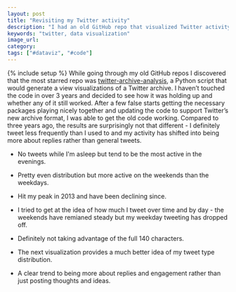 ```yaml
---
layout: post
title: "Revisiting my Twitter activity"
description: "I had an old GitHub repo that visualized Twitter activity so I thought it would be fun to dig it up and run it again to see how it compared."
keywords: "twitter, data visualization"
image_url:
category:
tags: ["#dataviz", "#code"]
---
```

{% include setup %}
While going through my old GitHub repos I discovered that the most starred repo was [twitter-archive-analysis](https://github.com/dangoldin/twitter-archive-analysis), a Python script that would generate a view visualizations of a Twitter archive. I haven’t touched the code in over 3 years and decided to see how it was holding up and whether any of it still worked. After a few false starts getting the necessary packages playing nicely together and updating the code to support Twitter’s new archive format, I was able to get the old code working. Compared to three years ago, the results are surprisingly not that different - I definitely tweet less frequently than I used to and my activity has shifted into being more about replies rather than general tweets.

<ul class="thumbnails">
  <li class="span8">
    <div class="thumbnail">
      <amp-img src="{{ IMG_PATH }}by-hour-2016.png" alt="Tweets sent by hour" width="800" height="600" layout="responsive"></amp-img>
      <p>No tweets while I'm asleep but tend to be the most active in the evenings.</p>
    </div>
  </li>

  <li class="span8">
    <div class="thumbnail">
      <amp-img src="{{ IMG_PATH }}by-dow-2016.png" alt="Tweets sent by day of week" width="800" height="600" layout="responsive"></amp-img>
      <p>Pretty even distribution but more active on the weekends than the weekdays.</p>
    </div>
  </li>

  <li class="span8">
    <div class="thumbnail">
      <amp-img src="{{ IMG_PATH }}by-month-2016.png" alt="Tweets sent by month" width="800" height="600" layout="responsive"></amp-img>
      <p>Hit my peak in 2013 and have been declining since.</p>
    </div>
  </li>

  <li class="span8">
    <div class="thumbnail">
      <amp-img src="{{ IMG_PATH }}by-month-dow-2016.png" alt="Tweets sent by month and day of week" width="800" height="600" layout="responsive"></amp-img>
      <p>I tried to get at the idea of how much I tweet over time and by day - the weekends have remianed steady but my weekday tweeting has dropped off.</p>
    </div>
  </li>

  <li class="span8">
    <div class="thumbnail">
      <amp-img src="{{ IMG_PATH }}by-month-length-2016.png" alt="Average length of a tweet by month" width="800" height="600" layout="responsive"></amp-img>
      <p>Definitely not taking advantage of the full 140 characters.</p>
    </div>
  </li>

  <li class="span8">
    <div class="thumbnail">
      <amp-img src="{{ IMG_PATH }}by-month-type-2016.png" alt="Type of tweet sent by month" width="1200" height="600" layout="responsive"></amp-img>
      <p>The next visualization provides a much better idea of my tweet type distribution.</p>
    </div>
  </li>

  <li class="span8">
    <div class="thumbnail">
      <amp-img src="{{ IMG_PATH }}by-month-type-stacked-2016.png" alt="Type of tweet sent by month - normalized" width="800" height="600" layout="responsive"></amp-img>
      <p>A clear trend to being more about replies and engagement rather than just posting thoughts and ideas.</p>
    </div>
  </li>
</ul>
